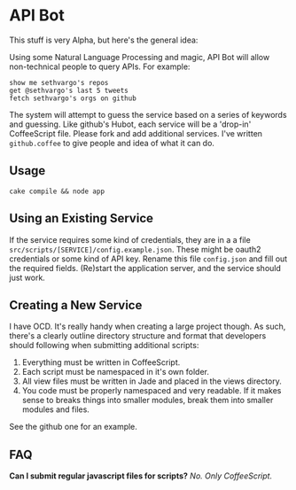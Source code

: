 API Bot
=======

This stuff is very Alpha, but here's the general idea:

Using some Natural Language Processing and magic, API Bot will allow non-technical people to query APIs. For example:

    show me sethvargo's repos
    get @sethvargo's last 5 tweets
    fetch sethvargo's orgs on github

The system will attempt to guess the service based on a series of keywords and guessing. Like github's Hubot, each service will be a 'drop-in' CoffeeScript file. Please fork and add additional services. I've written `github.coffee` to give people and idea of what it can do.

Usage
-----
    cake compile && node app

Using an Existing Service
-------------------------
If the service requires some kind of credentials, they are in a a file `src/scripts/[SERVICE]/config.example.json`. These might be oauth2 credentials or some kind of API key. Rename this file `config.json` and fill out the required fields. (Re)start the application server, and the service should just work.

Creating a New Service
----------------------
I have OCD. It's really handy when creating a large project though. As such, there's a clearly outline directory structure and format that developers should following when submitting additional scripts:

 1. Everything must be written in CoffeeScript.
 2. Each script must be namespaced in it's own folder.
 3. All view files must be written in Jade and placed in the views directory.
 4. You code must be properly namespaced and very readable. If it makes sense to breaks things into smaller modules, break them into smaller modules and files.

See the github one for an example.

FAQ
---
**Can I submit regular javascript files for scripts?**
*No. Only CoffeeScript.*